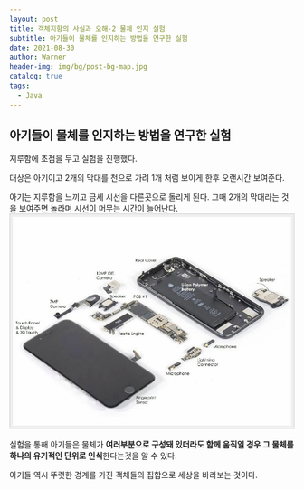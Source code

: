 ```yaml
---
layout: post
title: 객체지향의 사실과 오해-2 물체 인지 실험
subtitle: 아기들이 물체를 인지하는 방법을 연구한 실험
date: 2021-08-30
author: Warner
header-img: img/bg/post-bg-map.jpg
catalog: true
tags:
  - Java
---
```


## 아기들이 물체를 인지하는 방법을 연구한 실험

지루함에 초점을 두고 실험을 진행했다.

대상은 아기이고 2개의 막대를 천으로 가려 1개 처럼 보이게 한후 오랜시간 보여준다.

아기는 지루함을 느끼고 금세 시선을 다른곳으로 돌리게 된다. 그때 2개의 막대라는 것을 보여주면 놀라며 시선이 머무는 시간이 늘어난다.
![아이폰1.jpeg](/img/post/2021/2021-08-30/object2.jpeg)

실험을 통해 아기들은 물체가 **여러부분으로 구성돼 있더라도 함께 움직일 경우 그 물체를 하나의 유기적인 단위로 인식**한다는것을 알 수 있다.  

아기들 역시 뚜렷한 경계를 가진 객체들의 집합으로 세상을 바라보는 것이다.